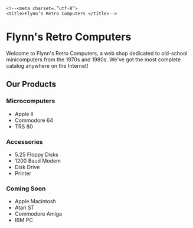 <!DOCTYPEhtml>

<html>

<head>

	<!--<meta charset=.”utf-8”>
	<title>Flynn’s Retro Computers </title>-->

</head>

<body>

<h1>Flynn's Retro Computers</h1>

<p>Welcome to Flynn's Retro Computers, a web shop dedicated to old-school minicomputers from the 1970s and 1980s. We've got the most complete catalog anywhere on the Internet!</p>

<h2>Our Products </h2>

<h3> Microcomputers</h3>
<ul>
<li>Apple II </li>
<li>Commodore 64</li>
<li>TRS 80</li>
</ul>

<h3> Accessories</h3>
<ul>
<li>5.25 Floppy Disks</li>
<li>1200 Baud Modem</li>
<li>Disk Drive</li>
<li>Printer</li>
</ul>

<h3>Coming Soon</h3>
<ul>
<li>Apple Macintosh</li>
<li>Atari ST</li>
<li>Commodore Amiga</li>
<li>IBM PC</li>
</ul>


</body>
</html>
